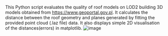 This Python script evaluates the quality of roof models on LOD2 building 3D models obtained from https://www.geoportal.gov.pl. 
It calculates the distance between the roof geometry and planes generated by fitting the provided point cloud (.laz file) data. It also displays simple 2D visualisation of the distances(errors) in matplotlib. 
                          ![image](https://github.com/fszafran/Approx-Quality-of-LOD2-Model/assets/118478151/7a1fd509-11f1-49b3-afcf-a55c033b6b0f)
